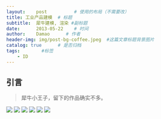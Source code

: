 ```yaml
---
layout:    post          # 使用的布局（不需要改）
title: 工业产品建模  # 标题 
subtitle:  犀牛建模, 渲染 #副标题
date:      2013-05-22    # 时间
author:    Damao      # 作者
header-img: img/post-bg-coffee.jpeg  #这篇文章标题背景图片
catalog: true      # 是否归档
tags:        #标签
    - ID
---
```


## 引言
>犀牛小王子，留下的作品确实不多。

![](http://wx4.sinaimg.cn/mw690/006DJdgGgy1fm1imdj6c3j30m80dmwf8.jpg)
![](http://wx2.sinaimg.cn/mw690/006DJdgGgy1fm1ima94e8j30m80dmjs2.jpg)
![](http://wx3.sinaimg.cn/mw690/006DJdgGgy1fm1imgw0cgj30m80dm74t.jpg)
![](http://wx1.sinaimg.cn/mw690/006DJdgGgy1fm1imn20txj30m80dn3yz.jpg)
![](http://wx4.sinaimg.cn/mw690/006DJdgGgy1fm1imsuv0wj30m80dndgk.jpg)
![](http://ww4.sinaimg.cn/mw690/65cbe747gw1e7r4f4v4nhj21kw148q7x.jpg)
![]()
